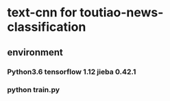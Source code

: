 # text-cnn for toutiao-news-classification
## environment
### Python3.6 tensorflow 1.12 jieba 0.42.1
### python train.py
